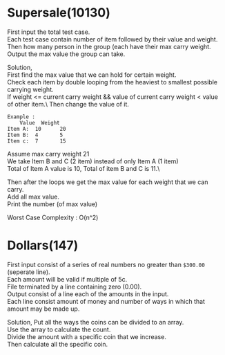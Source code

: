# Supersale(10130)
First input the total test case.\
Each test case contain number of item followed by their value and weight.\
Then how many person in the group (each have their max carry weight.\
Output the max value the group can take.

Solution,\
First find the max value that we can hold for certain weight.\
Check each item by double looping from the heaviest to smallest possible carrying weight.\
If weight <= current carry weight && value of current carry weight < value of other item.\ 
Then change the value of it.

```
Example :
	Value  Weight
Item A:  10      20
Item B:  4       5
Item c:  7       15
```

Assume max carry weight 21\
We take Item B and C (2 item) instead of only Item A (1 item)\
Total of Item A value is 10, Total of item B and C is 11.\

Then after the loops we get the max value for each weight that we can carry.\
Add all max value.\
Print the number (of max value)

Worst Case Complexity :  O(n^2)

# Dollars(147)
First input consist of a series of real numbers no greater than ```$300.00``` (seperate line).\
Each amount will be valid if multiple of 5c.\
File terminated by a line containing zero (0.00).\
Output consist of a line each of the amounts in the input.\
Each line consist amount of money and number of ways in which that amount may be made up.

Solution, 
Put all the ways the coins can be divided to an array.\
Use the array to calculate the count.\
Divide the amount with a specific coin that we increase.\
Then calculate all the specific coin.
